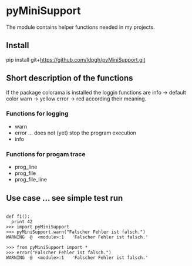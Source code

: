 # pyMiniSupport
The module contains helper functions needed in my projects.

## Install
pip install git+https://github.com/ldpgh/pyMiniSupport.git

## Short description of the functions
If the package colorama is installed the loggin functions are
  info -> default color
  warn -> yellow
  error -> red
according their meaning.

### Functions for logging
* warn
* error ... does not (yet) stop the program execution
* info
### Functions for progam trace
* prog_line
* prog_file
* prog_file_line

## Use case ... see simple test run
```

def f1():
  print 42
>>> import pyMiniSupport
>>> pyMiniSupport.warn("Falscher Fehler ist falsch.")
WARNING  @  <module>:1   'Falscher Fehler ist falsch.'

>>> from pyMiniSupport import *
>>> error("Falscher Fehler ist falsch.")
WARNING  @  <module>:1   'Falscher Fehler ist falsch.'

```
